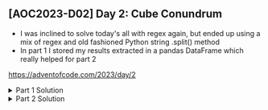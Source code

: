 ## [AOC2023-D02] Day 2: Cube Conundrum
- I was inclined to solve today's all with regex again, but ended up using a mix of regex and old fashioned Python string .split() method
- In part 1 I stored my results extracted in a pandas DataFrame which really helped for part 2

https://adventofcode.com/2023/day/2

<details>
  <summary>Part 1 Solution</summary>
  I reused the regex from Day 1 to find all the digits in a string: r'\d+'.
  Loop could have probably been more concise as a list comprehension, but went three layers deep:

  1) loop through all the individual lines of text
    - extract the game ID by splitting at the ":" and using regex to grab the digit from that section (if you want to avoide regex, could have done another split at the space and grab last element, which is he game #)
    - extract all the draws in each game by grabbing what came after the ":", and then doing one more split at the semicolons
    - before next nested loop, reset a dictionary that will keep track of the max # of cubes for each color (colorMap = {'red':0, 'green':0, 'blue':0})

  2) second loop iterates through each individual draw and does a split at the commas to break apart each cube color section
  3) third loop iterates through each pair of # of cubes/color and breaks apart the # and the color
    - if the cubeNum is greater than the max # found so far in all the draw, replace the max in the colorMap dictionary

  At the end of the loops, save the max colorMap into the games dictionary where key=Game ID, and value=the color map of max #s for each color.

  At end of Part 1 I then converted the results into a pandas DataFrame so easier to look at results in table format. I then did some quick filtering to grab the ID's of only the possible games.
  ```python
  #%% Source files
  import re
  fPath = "../aoc-2023-Src/"
  # f = open(fPath+"d2DemoInputs.txt", "r")
  f = open(fPath+"d2ActualInputs.txt", "r")
  inputs = f.read()
  lines = inputs.splitlines()

  #%% Part 1
  gameIDs = []
  codes = []
  games = {}
  for line in lines:
      gameID = line.split(":")[0]
      gameID = re.findall(r'\d+', line.split(":")[0])[0]    
      draws = line.split(": ")[-1].split("; ")
      
      colorMap = {'red':0, 'green':0, 'blue':0}
      for draw in draws:
          subsets = draw.split(', ')
          for subset in subsets:
              cubeNum = int(subset.split(" ")[0])
              cubeColor = subset.split(" ")[-1]
              if cubeNum > colorMap[cubeColor]:
                  colorMap[cubeColor] = cubeNum
      games[int(gameID)] = colorMap
  
  import pandas as pd
  df = pd.DataFrame(games).T
  
  maxPossible = {'red':12, 'green':13, 'blue':14}
  possibleDF = df.copy()
  for color, maxNum in maxPossible.items():
      possibleDF = possibleDF[possibleDF[color]<=maxNum]
  print("Part 1", sum(possibleDF.index.to_list()))
  ```
</details>

<details>
  <summary>Part 2 Solution</summary>
  
  Part 2 was fairly easy since I had the results set up as a table. I looked at the original df (not the filtered one of possible games), then calculated the power column and did a quick sum.
  ```python
  #%% Part 2
  df['power'] = df['red'] * df['green'] * df['blue']
  print("Part 2", df['power'].sum())
  ```
</details>
